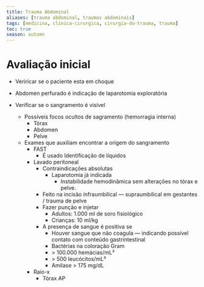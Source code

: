 ```yaml
---
title: Trauma Abdominal
aliases: [trauma abdominal, traumas abdominais]
tags: [medicina, clinica-cirurgica, cirurgia-do-trauma, trauma]
toc: true
season: automn
---
```


# Avaliação inicial
- Veriricar se o paciente esta em choque

- Abdomen perfurado é indicação de laparotomia exploratória
- Verificar se o sangramento é visível
	- Possíveis focos ocultos de sagramento (hemorragia interna)
		- Tórax
		- Abdomen
		- Pelve
	- Exames que auxiliam encontrar a origem do sangramento
		- FAST
			- É usado Identificação de líquidos 
		- Lavado peritoneal
			- Contraindicações absolutas
				- Laparotomia já indicada
					- Instabilidade hemodinâmica sem alterações no tórax e pelve.
			- Feito na incisão infraumbilical — supraumbilical em gestantes / trauma de pelve
			- Fazer punção e injetar
				- Adultos: 1.000 ml de soro fisiológico
				- Crianças: 10 ml/kg
			- A presença de sangue é positiva se
				- Houver sangue que não coagula — indicando possível contato com conteúdo gastrintestinal
				- Bactérias na coloração Gram
				- \> 100.000 hemácias/mL³
				- \> 500 leucócitos/mL³
				- Amilase > 175 mg/dL
		- Raio-x
			- Tórax AP
	